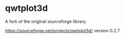 # qwtplot3d
A fork of the original sourceforge library.

https://sourceforge.net/projects/qwtplot3d/ version 0.2.7

